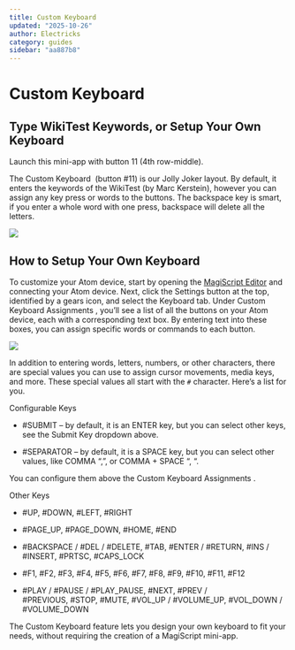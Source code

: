 ```yaml
---
title: Custom Keyboard
updated: "2025-10-26"
author: Electricks
category: guides
sidebar: "aa887b8"
---
```


# Custom Keyboard

## Type WikiTest Keywords, or Setup Your Own Keyboard

Launch this mini-app with button 11 (4th row-middle).

The Custom Keyboard  (button #11) is our Jolly Joker layout. By default, it enters the keywords of the WikiTest (by Marc Kerstein), however you can assign any key press or words to the buttons. The backspace key is smart, if you enter a whole word with one press, backspace will delete all the letters.

![](https://electricks.info/wp-content/uploads/2024/07/custom-1024x426.jpg)

## How to Setup Your Own Keyboard

To customize your Atom device, start by opening the [MagiScript Editor](https://peeksmith.electricks.info/atom/) and connecting your Atom device. Next, click the Settings button at the top, identified by a gears icon, and select the Keyboard tab. Under Custom Keyboard Assignments , you’ll see a list of all the buttons on your Atom device, each with a corresponding text box. By entering text into these boxes, you can assign specific words or commands to each button.

![](https://electricks.info/wp-content/uploads/2024/08/Kepernyokep-2024-08-09-143620.jpg)

In addition to entering words, letters, numbers, or other characters, there are special values you can use to assign cursor movements, media keys, and more. These special values all start with the `#` character. Here’s a list for you.

Configurable Keys

- #SUBMIT – by default, it is an ENTER key, but you can select other keys, see the Submit Key dropdown above.

- #SEPARATOR – by default, it is a SPACE key, but you can select other values, like COMMA “,”, or COMMA + SPACE “, “.

You can configure them above the Custom Keyboard Assignments .

Other Keys

- #UP, #DOWN, #LEFT, #RIGHT

- #PAGE_UP, #PAGE_DOWN, #HOME, #END

- #BACKSPACE / #DEL / #DELETE, #TAB, #ENTER / #RETURN, #INS / #INSERT, #PRTSC, #CAPS_LOCK

- #F1, #F2, #F3, #F4, #F5, #F6, #F7, #F8, #F9, #F10, #F11, #F12

- #PLAY / #PAUSE / #PLAY_PAUSE, #NEXT, #PREV / #PREVIOUS, #STOP, #MUTE, #VOL_UP / #VOLUME_UP, #VOL_DOWN / #VOLUME_DOWN

The Custom Keyboard feature lets you design your own keyboard to fit your needs, without requiring the creation of a MagiScript mini-app.
